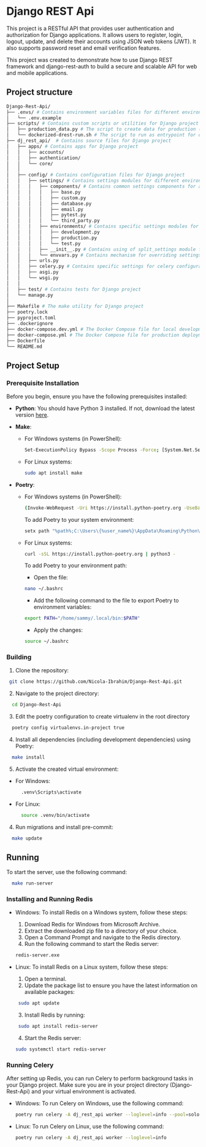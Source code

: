 # Django REST Api

This project is a RESTful API that provides user authentication and authorization for Django applications. It allows users to register, login, logout, update, and delete their accounts using JSON web tokens (JWT). It also supports password reset and email verification features.

This project was created to demonstrate how to use Django REST framework and django-rest-auth to build a secure and scalable API for web and mobile applications.

## Project structure

```bash
Django-Rest-Api/
├── .envs/ # Contains environment variables files for different environments
│   └── .env.example
├── scripts/ # Contains custom scripts or utilities for Django project
│   ├── production_data.py # The script to create data for production (e.g SECRET_KEY, ...)
│   └── dockerized-drest-run.sh # The script to run as entrypoint for docker container starting
├── dj_rest_api/  # Contains source files for Django project
│   ├── apps/ # Contains apps for Django project
│   │   ├── accounts/
│   │   ├── authentication/
│   │   └── core/
│   │
│   ├── config/ # Contains configuration files for Django project
│   │   ├── settings/ # Contains settings modules for different environments
│   │   │   ├── components/ # Contains common settings components for all environments
│   │   │   │   ├── base.py
│   │   │   │   ├── custom.py
│   │   │   │   ├── database.py
│   │   │   │   ├── email.py
│   │   │   │   ├── pytest.py
│   │   │   │   └── third_party.py
│   │   │   ├── environments/ # Contains specific settings modules for each environment
│   │   │   │   ├── development.py
│   │   │   │   ├── production.py
│   │   │   │   └── test.py
│   │   │   ├── __init__.py # Contains using of split_settings module for multiple settings
│   │   │   └── envvars.py # Contains mechanism for overriding settings configuration from .env file
│   │   ├── urls.py
│   │   ├── celery.py # Contains specific settings for celery configurations
│   │   ├── asgi.py
│   │   └── wsgi.py
│   │
│   ├── test/ # Contains tests for Django project
│   └── manage.py
│
├── Makefile # The make utility for Django project
├── poetry.lock
├── pyproject.toml
├── .dockerignore
├── docker-compose.dev.yml # The Docker Compose file for local development
├── docker-compose.yml # The Docker Compose file for production deployment
├── Dockerfile
└── README.md
```

## Project Setup

### Prerequisite Installation

Before you begin, ensure you have the following prerequisites installed:

- **Python**:
  You should have Python 3 installed. If not, download the latest version [here](https://www.python.org/downloads/).

- **Make**:
  - For Windows systems (in PowerShell):

    ```bash
    Set-ExecutionPolicy Bypass -Scope Process -Force; [System.Net.ServicePointManager]::SecurityProtocol = [System.Net.ServicePointManager]::SecurityProtocol -bor 3072; iex ((New-Object System.Net.WebClient).DownloadString('https://community.chocolatey.org/install.ps1'))
    ```

  - For Linux systems:

    ```bash
    sudo apt install make
    ```

- **Poetry**:
  - For Windows systems (in PowerShell):

    ```bash
    (Invoke-WebRequest -Uri https://install.python-poetry.org -UseBasicParsing).Content | py -
    ```

    To add Poetry to your system environment:

    ```bash
    setx path "%path%;C:\Users\{%user_name%}\AppData\Roaming\Python\Scripts"
    ```

  - For Linux systems:

    ```bash
    curl -sSL https://install.python-poetry.org | python3 -
    ```

    To add Poetry to your environment path:
    - Open the file:

    ```bash
    nano ~/.bashrc
    ```

    - Add the following command to the file to export Poetry to environment variables:

    ```bash
    export PATH="/home/sammy/.local/bin:$PATH"
    ```

    - Apply the changes:

    ```bash
    source ~/.bashrc
    ```

### Building

1. Clone the repository:

```bash
 git clone https://github.com/Nicola-Ibrahim/Django-Rest-Api.git

```

2. Navigate to the project directory:

  ```bash
    cd Django-Rest-Api
  ```

3. Edit the poetry configuration to create virtualenv in the root directory

  ```bash
    poetry config virtualenvs.in-project true
  ```

4. Install all dependencies (including development dependencies) using Poetry:

  ```bash
    make install
  ```

5. Activate the created virtual environment:

- For Windows:

  ```bash
    .venv\Scripts\activate
  ```

- For Linux:

  ```bash
    source .venv/bin/activate
  ```

4. Run migrations and install pre-commit:

  ```bash
    make update
  ```

## Running

To start the server, use the following command:

```bash
  make run-server
```

### Installing and Running Redis

- Windows:
  To install Redis on a Windows system, follow these steps:

  1. Download Redis for Windows from Microsoft Archive.
  2. Extract the downloaded zip file to a directory of your choice.
  3. Open a Command Prompt and navigate to the Redis directory.
  4. Run the following command to start the Redis server:

   ```bash
   redis-server.exe
   ```

- Linux:
  To install Redis on a Linux system, follow these steps:

  1. Open a terminal.
  2. Update the package list to ensure you have the latest information on available packages:

   ```bash
    sudo apt update
   ```

  3. Install Redis by running:

   ```bash
    sudo apt install redis-server
   ```

  4. Start the Redis server:

    ```bash
    sudo systemctl start redis-server
   ```

### Running Celery

After setting up Redis, you can run Celery to perform background tasks in your Django project. Make sure you are in your project directory (Django-Rest-Api) and your virtual environment is activated.

- Windows:
  To run Celery on Windows, use the following command:

  ```bash
  poetry run celery -A dj_rest_api worker --loglevel=info --pool=solo
  ```

- Linux:
  To run Celery on Linux, use the following command:

  ```bash
  poetry run celery -A dj_rest_api worker --loglevel=info
  ```
